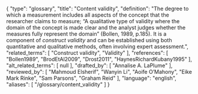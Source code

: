 {
    "type": "glossary",
    "title": "Content validity",
    "definition": "The degree to which a measurement includes all aspects of the concept that the researcher claims to measure; “A qualitative type of validity where the domain of the concept is made clear and the analyst judges whether the measures fully represent the domain” (Bollen, 1989, p.185). It is a component of *construct validity* and can be established using both quantitative and qualitative methods, often involving expert assessment.",
    "related_terms": [
        "Construct validity",
        "Validity"
    ],
    "references": [
        "Bollen1989",
        "BrodEtAl2009",
        "Drost2011",
        "HaynesRichardKubany1995"
    ],
    "alt_related_terms": [
        null
    ],
    "drafted_by": [
        "Annalise A. LaPlume"
    ],
    "reviewed_by": [
        "Mahmoud Elsherif",
        "Wanyin Li",
        "Aoife O’Mahony",
        "Eike Mark Rinke",
        "Sam Parsons",
        "Graham Reid"
    ],
    "language": "english",
    "aliases": [
        "/glossary/content_validity"
    ]
}